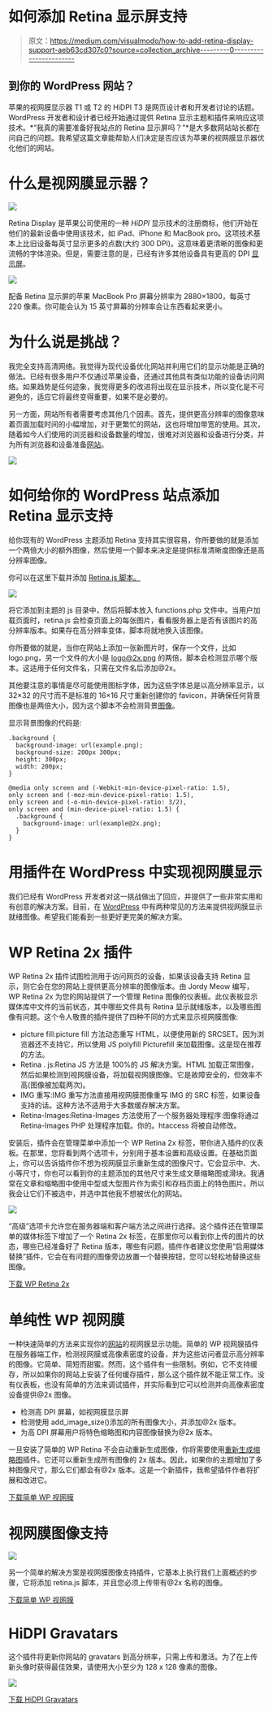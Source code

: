 # 如何添加 Retina 显示屏支持

> 原文：<https://medium.com/visualmodo/how-to-add-retina-display-support-aeb63cd307c0?source=collection_archive---------0----------------------->

## 到你的 WordPress 网站？

苹果的视网膜显示器 T1 或 T2 的 HiDPI T3 是网页设计者和开发者讨论的话题。WordPress 开发者和设计者已经开始通过提供 Retina 显示主题和插件来响应这项技术。*“我真的需要准备好我站点的 Retina 显示屏吗？”*是大多数网站站长都在问自己的问题。我希望这篇文章能帮助人们决定是否应该为苹果的视网膜显示器优化他们的网站。

# 什么是视网膜显示器？

![](img/b6efe2901701f1138c270f7202b0a909.png)

Retina Display 是苹果公司使用的一种 *HiDPI* 显示技术的注册商标，他们开始在他们的最新设备中使用该技术，如 iPad、iPhone 和 MacBook pro。这项技术基本上比旧设备每英寸显示更多的点数(大约 300 DPI)。这意味着更清晰的图像和更流畅的字体渲染。但是，需要注意的是，已经有许多其他设备具有更高的 DPI [显示屏](https://visualmodo.com/)。

![](img/35fd1cbddb8d582282c84554f9692d1d.png)

配备 Retina 显示屏的苹果 MacBook Pro 屏幕分辨率为 2880×1800，每英寸 220 像素。你可能会认为 15 英寸屏幕的分辨率会让东西看起来更小。

# 为什么说是挑战？

我完全支持高清网络。我觉得为现代设备优化网站并利用它们的显示功能是正确的做法。已经有很多用户不仅通过苹果设备，还通过其他具有类似功能的设备访问网络。如果趋势是任何迹象，我觉得更多的改进将出现在显示技术，所以变化是不可避免的，适应它将最终变得重要，如果不是必要的。

另一方面，网站所有者需要考虑其他几个因素。首先，提供更高分辨率的图像意味着页面加载时间的小幅增加，对于更繁忙的网站，这也将增加带宽的使用。其次，随着如今人们使用的浏览器和设备数量的增加，很难对浏览器和设备进行分类，并为所有浏览器和设备准备[网站](https://visualmodo.com/)。

![](img/6f133a70511b40442b721d06b46db914.png)

# 如何给你的 WordPress 站点添加 Retina 显示支持

给你现有的 WordPress 主题添加 Retina 支持其实很容易，你所要做的就是添加一个两倍大小的额外图像，然后使用一个脚本来决定是提供标准清晰度图像还是高分辨率图像。

你可以在这里下载并添加 [Retina.js 脚本。](http://imulus.github.io/retinajs/)

![](img/d418e211fc55cc14ab484a2118445772.png)

将它添加到主题的 js 目录中，然后将脚本放入 functions.php 文件中。当用户加载页面时，retina.js 会检查页面上的每张图片，看看服务器上是否有该图片的高分辨率版本。如果存在高分辨率变体，脚本将就地换入该图像。

你所要做的就是，当你在网站上添加一张新图片时，保存一个文件，比如 logo.png，另一个文件的大小是 logo@2x.png 的两倍，脚本会检测显示哪个版本。这适用于任何文件名，只需在文件名后添加@2x。

其他要注意的事情是尽可能使用图标字体，因为这些字体总是以高分辨率显示，以 32×32 的尺寸而不是标准的 16×16 尺寸重新创建你的 favicon，并确保任何背景图像也是两倍大小，因为这个脚本不会检测背景[图像](https://visualmodo.com/)。

显示背景图像的代码是:

```
.background {
  background-image: url(example.png);
  background-size: 200px 300px;
  height: 300px;
  width: 200px;
}

@media only screen and (-Webkit-min-device-pixel-ratio: 1.5),
only screen and (-moz-min-device-pixel-ratio: 1.5),
only screen and (-o-min-device-pixel-ratio: 3/2),
only screen and (min-device-pixel-ratio: 1.5) {
  .background {
    background-image: url(example@2x.png);
  }
}
```

# 用插件在 WordPress 中实现视网膜显示

我们已经有 WordPress 开发者对这一挑战做出了回应，并提供了一些非常实用和有创意的解决方案。目前，在 [WordPress](https://visualmodo.com/) 中有两种常见的方法来提供视网膜显示就绪图像。希望我们能看到一些更好更完美的解决方案。

# WP Retina 2x 插件

WP Retina 2x 插件试图检测用于访问网页的设备，如果该设备支持 Retina 显示，则它会在您的网站上提供更高分辨率的图像版本。由 Jordy Meow 编写，WP Retina 2x 为您的网站提供了一个管理 Retina 图像的仪表板。此仪表板显示媒体库中文件的当前状态，其中哪些文件具有 Retina 显示就绪版本，以及哪些图像有问题。这个令人敬畏的插件提供了四种不同的方式来显示视网膜图像:

*   picture fill:picture fill 方法动态重写 HTML，以便使用新的 SRCSET。因为浏览器还不支持它，所以使用 JS polyfill Picturefill 来加载图像。这是现在推荐的方法。
*   Retina . js:Retina JS 方法是 100%的 JS 解决方案。HTML 加载正常图像，然后如果检测到视网膜设备，将加载视网膜图像。它是故障安全的，但效率不高(图像被加载两次)。
*   IMG 重写:IMG 重写方法直接用视网膜图像重写 IMG 的 SRC 标签，如果设备支持的话。这种方法不适用于大多数缓存解决方案。
*   Retina-Images:Retina-Images 方法使用了一个服务器处理程序:图像将通过 Retina-Images PHP 处理程序加载。你的。htaccess 将被自动修改。

安装后，插件会在管理菜单中添加一个 WP Retina 2x 标签，带你进入插件的仪表板。在那里，您将看到两个选项卡，分别用于基本设置和高级设置。在基础页面上，你可以告诉插件你不想为视网膜显示重新生成的图像尺寸。它会显示中、大、小等尺寸，你也可以看到你的主题添加的其他尺寸来生成文章缩略图或滑块。我通常在文章和缩略图中使用中型或大型图片作为索引和存档页面上的特色图片。所以我会让它们不被选中，并选中其他我不想被优化的网站。

![](img/c676d4d8538b5746bca644570d698316.png)

“高级”选项卡允许您在服务器端和客户端方法之间进行选择。这个插件还在管理菜单的媒体标签下增加了一个 Retina 2x 标签，在那里你可以看到你上传的图片的状态，哪些已经准备好了 Retina 版本，哪些有问题。插件作者建议您使用“启用媒体替换”插件，它会在有问题的图像旁边放置一个替换按钮，您可以轻松地替换这些图像。

[下载 WP Retina 2x](http://wordpress.org/extend/plugins/wp-retina-2x/)

# 单纯性 WP 视网膜

一种快速简单的方法来实现你的[网站](https://visualmodo.com/)的视网膜显示功能。简单的 WP 视网膜插件在服务器端工作，检测视网膜或高像素密度的设备，并为这些访问者显示高分辨率的图像。它简单、简短而甜蜜。然而，这个插件有一些限制。例如，它不支持缓存，所以如果你的网站上安装了任何缓存插件，那么这个插件就不能正常工作。没有仪表板，也没有简单的方法来调试插件，并实际看到它可以检测并向高像素密度设备提供@2x 图像。

*   检测高 DPI 屏幕，如视网膜显示屏
*   检测使用 add_image_size()添加的所有图像大小，并添加@2x 版本。
*   为高 DPI 屏幕用户将特色缩略图和内容图像替换为@2x 版本。

一旦安装了简单的 WP Retina 不会自动重新生成图像，你将需要使用[重新生成缩略图](http://wordpress.org/extend/plugins/regenerate-thumbnails/)插件。它还可以重新生成所有图像的 2x 版本。因此，如果你的主题增加了多种图像尺寸，那么它们都会有@2x 版本。这是一个新插件，我希望插件作者将扩展和改进它。

[下载简单 WP 视网膜](http://wordpress.org/extend/plugins/simple-wp-retina/)

# 视网膜图像支持

![](img/70c7a0ba006f5e41e8cb1b286b1671a2.png)

另一个简单的解决方案是视网膜图像支持插件，它基本上执行我们上面概述的步骤，它将添加 retina.js 脚本，并且您必须上传带有@2x 名称的图像。

[下载简单 WP 视网膜](https://wordpress.org/plugins/retina-image-support/)

# HiDPI Gravatars

这个插件将更新你网站的 gravatars 到高分辨率，只需上传和激活。为了在上传新头像时获得最佳效果，请使用大小至少为 128 x 128 像素的图像。

![](img/aff32b6f6a92760d135b3ffc7a49b11d.png)

[下载 HiDPI Gravatars](https://wordpress.org/plugins/hidpi-gravatars/)